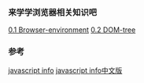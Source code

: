 ### 来学学浏览器相关知识吧

[0.1 Browser-environment](/browser/document/browser-environment.md)
[0.2 DOM-tree](/browser/document/DOM-tree.md)

### 参考
[javascript info](https://javascript.info/)
[javascript info中文版](https://zh.javascript.info/)

